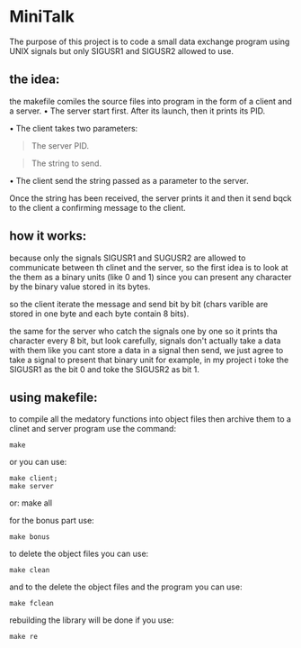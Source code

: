 # MiniTalk
The purpose of this project is to code a small data exchange program using UNIX signals but only SIGUSR1 and SIGUSR2 allowed to use.

## the idea:
the makefile comiles the source files into  program in the form of a client and a server.
• The server  start first. After its launch, then it prints its PID.

• The client takes two parameters:

 > The server PID.

 > The string to send.
    
• The client send the string passed as a parameter to the server.

Once the string has been received, the server prints it and then it send bqck to the client a confirming message to the client.

## how it works:
because only the signals SIGUSR1 and SUGUSR2 are allowed to communicate between th clinet and the server, so the first idea is to look at the them as a binary units (like 0 and 1) since you can present any character by the binary value stored in its bytes.

so the client iterate the message and send bit by bit (chars varible are stored in one byte and each byte contain 8 bits).

the same for the server who catch the signals one by one so it prints tha character every 8 bit, but look carefully, signals don't actually take a data with them like you cant store a data in a signal then send, we just agree to take a signal to present that binary unit for example, in my project i toke the SIGUSR1 as the bit 0 and toke the SIGUSR2 as bit 1.

## using makefile:
to compile all the medatory functions into object files then archive them to a clinet and server program use the command:

    make

or you can use:

    make client;
    make server
or:
    make all

for the bonus part use:

    make bonus

to delete the object files you can use:

    make clean

and to the delete the object files and the program you can use:

    make fclean 

rebuilding the library will be done if you use:

    make re
